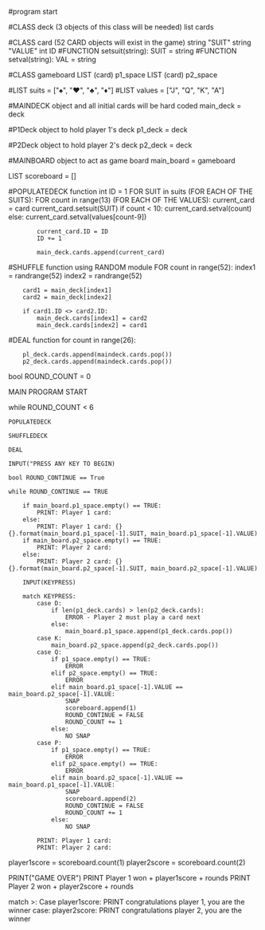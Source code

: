 #program start

#CLASS deck (3 objects of this class will be needed)
    list cards

#CLASS card (52 CARD objects will exist in the game)
    string "SUIT"
    string "VALUE"
    int ID
    #FUNCTION setsuit(string):
        SUIT = string
    #FUNCTION setval(string):
        VAL = string

#CLASS gameboard
    LIST (card) p1_space
    LIST (card) p2_space

#LIST suits = ["♠", "♥", "♣", "♦"]
#LIST values = ["J", "Q", "K", "A"]

#MAINDECK object and all initial cards will be hard coded
main_deck = deck

#P1Deck object to hold player 1's deck
p1_deck = deck

#P2Deck object to hold player 2's deck
p2_deck = deck

#MAINBOARD object to act as game board
main_board = gameboard

LIST scoreboard = []

#POPULATEDECK function
    int ID = 1
    FOR SUIT in suits (FOR EACH OF THE SUITS):
        FOR count in range(13) (FOR EACH OF THE VALUES):
            current_card = card
            current_card.setsuit(SUIT)
            if count < 10:
                current_card.setval(count)
            else:
                current_card.setval(values[count-9])
            
            current_card.ID = ID
            ID += 1

            main_deck.cards.append(current_card)

#SHUFFLE function
using RANDOM module
    FOR count in range(52):
        index1 = randrange(52)
        index2 = randrange(52)

        card1 = main_deck[index1]
        card2 = main_deck[index2]

        if card1.ID <> card2.ID:
            main_deck.cards[index1] = card2
            main_deck.cards[index2] = card1


#DEAL function
    for count in range(26):

        pl_deck.cards.append(maindeck.cards.pop())
        p2_deck.cards.append(maindeck.cards.pop())

bool ROUND_COUNT = 0

MAIN PROGRAM START

while ROUND_COUNT < 6

    POPULATEDECK

    SHUFFLEDECK

    DEAL

    INPUT("PRESS ANY KEY TO BEGIN)

    bool ROUND_CONTINUE == True

    while ROUND_CONTINUE == TRUE
        
        if main_board.p1_space.empty() == TRUE:
            PRINT: Player 1 card:
        else:
            PRINT: Player 1 card: {}{}.format(main_board.p1_space[-1].SUIT, main_board.p1_space[-1].VALUE)
        if main_board.p2_space.empty() == TRUE:
            PRINT: Player 2 card:
        else:
            PRINT: Player 2 card: {}{}.format(main_board.p2_space[-1].SUIT, main_board.p2_space[-1].VALUE)

        INPUT(KEYPRESS)

        match KEYPRESS:
            case D:
                if len(p1_deck.cards) > len(p2_deck.cards):
                    ERROR - Player 2 must play a card next
                else:
                    main_board.p1_space.append(p1_deck.cards.pop())
            case K:
                main_board.p2_space.append(p2_deck.cards.pop())
            case Q:
                if p1_space.empty() == TRUE:
                    ERROR
                elif p2_space.empty() == TRUE:
                    ERROR
                elif main_board.p1_space[-1].VALUE == main_board.p2_space[-1].VALUE:
                    SNAP
                    scoreboard.append(1)
                    ROUND_CONTINUE = FALSE
                    ROUND_COUNT += 1
                else:
                    NO SNAP
            case P:
                if p1_space.empty() == TRUE:
                    ERROR
                elif p2_space.empty() == TRUE:
                    ERROR
                elif main_board.p2_space[-1].VALUE == main_board.p1_space[-1].VALUE:
                    SNAP
                    scoreboard.append(2)
                    ROUND_CONTINUE = FALSE
                    ROUND_COUNT += 1
                else:
                    NO SNAP

            PRINT: Player 1 card:
            PRINT: Player 2 card:

player1score = scoreboard.count(1)
player2score = scoreboard.count(2)

PRINT("GAME OVER")
PRINT Player 1 won + player1score + rounds
PRINT Player 2 won + player2score + rounds

match >:
    Case player1score:
        PRINT congratulations player 1, you are the winner
    case: player2score:
        PRINT congratulations player 2, you are the winner
